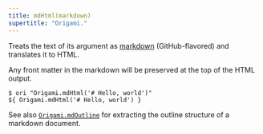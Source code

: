 ```yaml
---
title: mdHtml(markdown)
supertitle: "Origami."
---
```


Treats the text of its argument as [markdown](https://github.github.com/gfm/) (GitHub-flavored) and translates it to HTML.

Any front matter in the markdown will be preserved at the top of the HTML output.

```console
$ ori "Origami.mdHtml('# Hello, world')"
${ Origami.mdHtml('# Hello, world') }
```

See also [`Origami.mdOutline`](mdOutline.html) for extracting the outline structure of a markdown document.
